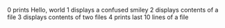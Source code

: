 0 prints Hello, world
1 displays a confused smiley
2 displays contents of a file
3 displays contents of two files
4 prints last 10 lines of a file
